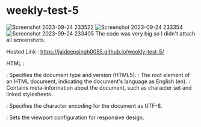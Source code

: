 # weekly-test-5
![Screenshot 2023-09-24 233522](https://github.com/jaideepsingh0085/weekly-test-5/assets/128147644/28f513a5-9a6e-4365-a568-bf243335836e)
![Screenshot 2023-09-24 233354](https://github.com/jaideepsingh0085/weekly-test-5/assets/128147644/20d5ebc2-ffff-4c0a-ae5d-2799d2b7bb7b)
![Screenshot 2023-09-24 233405](https://github.com/jaideepsingh0085/weekly-test-5/assets/128147644/c17bd137-1412-4ca3-84b5-1d7237707c60)
The code was very big so I didn't attach all screenshots.

Hosted Link : https://jaideepsingh0085.github.io/weekly-test-5/

HTML :
<!DOCTYPE html>: Specifies the document type and version (HTML5).

<html lang="en">: The root element of an HTML document, indicating the document's language as English (en).

<head>: Contains meta-information about the document, such as character set and linked stylesheets.

<meta charset="UTF-8">: Specifies the character encoding for the document as UTF-8.

<meta name="viewport" content="width=device-width, initial-scale=1.0">: Sets the viewport configuration for responsive design.

<title>: Defines the title of the web page displayed in the browser tab.

<link rel="stylesheet" href="./style.css">: Links an external stylesheet (style.css) to the HTML document.

<body>: Contains the main content of the web page.

<main class="main">: Represents the main content section of the page with the class "main."

<div class="container">: A container division with the class "container."

<div class="logo">: A division for a logo.

<a href="#">: An anchor element (link) with a placeholder URL.

<h2>: Defines a level 2 heading.

<h3 class="sub-heading">: Defines a level 3 heading with the class "sub-heading."

<p class="container-text-paragraph">: Represents a paragraph of text with the class "container-text-paragraph."

<a href="#">: Another anchor element.

<button class="read-more-button">: A button with the class "read-more-button."

<div class="right-column">: A division for the right column.

<ul>: Creates an unordered list.

<li>: Defines list items within a list.

<h2>: Represents a level 2 heading.

<a href="#">: An anchor element.

<div class="more-links">: A division for additional links.

<button class="image-button ideas">: A button with a class "image-button" and specific text.

<div class="newsletter">: A division for a newsletter form.

<input type="text">: An input field for text.

<button class="submit">: A button with the class "submit."

<section class="features">: Defines a section with the class "features."

<div class="features-box">: A division for a features box.

<h2>: Creates a level 2 heading.

<p>: Represents paragraphs of text.

<span>: Defines inline text with special formatting.

<button class="read-more-button red">: A button with a class "read-more-button" and a red style.

<h2>Member Login</h2>: Another level 2 heading.

<input type="text">: An input field for text.

<input type="password">: An input field for password.

<a>Forgot Password ?</a>: An anchor element for forgotten password.

<a href="#"><button>Login</button></a>: An anchor with a nested button element.

<p>+01-3345-4456</p>: A paragraph with a phone number.

<footer class="footer">: Defines the footer section of the page.

<div class="footer-box">: A division for the footer content.

<ul>: Creates an unordered list.

<li><a href="#">Client Testimonials</a></li>: List item with a link.

<li>&nbsp;|&nbsp;</li>: Non-breaking spaces for separating list items.

<div class="copyright">: A division for copyright information.

<a href="http://validator.w3.org/check?uri=referer"><button>xhtml valid</button></a>: Links to a validator with a button.

<a href="https://jigsaw.w3.org/css-validator/check/referer"><button>css valid</button></a>: Links to a CSS validator with a button.


CSS :

*: Applies the following styles to all elements.

padding: 0;: Sets the padding of elements to zero.

margin: 0;: Sets the margin of elements to zero.

box-sizing: border-box;: Includes padding and border in the element's total width and height.

font-family: Arial, Helvetica, sans-serif;: Specifies the preferred font families for text.

.main: Selects elements with the class "main."

background: Sets a background gradient with color stops for the "main" section.

.container: Selects elements with the class "container."

height, width, margin, display: Sets size, margin, and display properties for the "container."

.logo: Selects elements with the class "logo."

.container span: Selects span elements within elements with the class "container."

font-size, margin-left: Sets the font size and margin for span elements.

.container-tomato: Selects elements with the class "container-tomato."

background: Sets a background color and image for the "container-tomato."

.container-kiwi: Selects elements with the class "container-kiwi."

.top: Selects elements with the class "top."

position, text-align: Sets the position and text alignment of elements with the class "top."

.top a: Selects anchor elements within elements with the class "top."

text-decoration, color, font-size, font-weight, padding-top: Style properties for anchor elements within "top."

.top a:hover: Style changes on hover for anchor elements within "top."

.main-page, .about-us: Selects anchor elements with specific classes.

background: Sets background images for ".main-page" and ".about-us" anchors.

.top .main-page:hover, .top .about-us:hover: Style changes on hover for these anchors.

.container .container-text: Selects elements with the class "container-text."

width, margin, position: Sets width, margin, and position properties for elements with the class "container-text."

.container h2, .container-text .sub-heading, .container-text-paragraph: Styles headings and paragraphs.

.container-text-paragraph a, .container-text-paragraph a:hover: Styles links and their hover effects.

.read-more-button: Styles a button with the class "read-more-button."

.container-tomato .container-text .read-more-button:hover: Hover effect for the "read-more-button" in the "container-tomato."

.container-kiwi .container-text .read-more-button:hover: Hover effect for the "read-more-button" in the "container-kiwi."

.sub-heading-date h3, .sub-heading-date p, .sub-heading-date a: Styles for date headings and paragraphs.

.sub-heading-date a:hover: Hover effect for links in the date section.

.sub-heading-date .second-date: Specific styling for the second date.

.right-column: Selects elements with the class "right-column."

.links, .links ul li, .links ul li a, .links ul li a:hover: Styles for links and list items in the "links" section.

.banner: Styles for a banner element.

.right-column h2: Styles for a specific heading within "right-column."

.more-links ul, .more-links ul li a, .more-links ul li a:hover: Styles for links in the "more-links" section.

.button-group: Styles for a group of buttons.

.image-button.ideas, .image-button.sign-up, .image-button.blog: Styles for buttons with specific classes.

.newsletter: Styles for a newsletter section.

.form input: Styles for input fields in the newsletter form.

.submit: Styles for a submit button in the newsletter form.

.features: Selects elements with the class "features."

.features-box: Styles for the box within the "features" section.

.features-desc: Styles for the description in the "features" section.

.login-form: Styles for the login form.

.login-form h2: Styles for the heading in the login form.

.login-form-box: Styles for the login form box.

.login-form-box h3, .login-form-box input: Styles for text and input fields in the login form.

.forgot-password, .forgot-password a, .forgot-password button: Styles for the "forgot password" section.

.contact: Styles for a contact section.

.contact p: Styles for the text within the contact section.

.footer: Selects elements with the class "footer."

.footer-box: Styles for the footer box.

.foot-nav ul li, .foot-nav ul li a: Styles for navigation links in the footer.

.copyright: Styles for copyright information.

.credits, .credits a: Styles for credits and links in the footer.

.validation-buttons button: Styles for validation buttons at the bottom.
